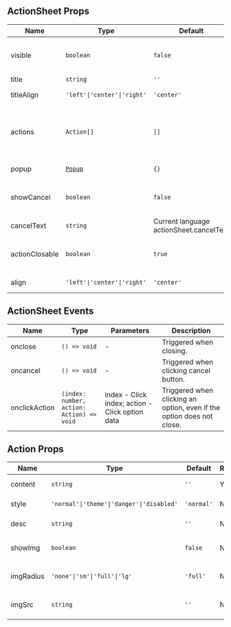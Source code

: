 ## ActionSheet Props

| Name           | Type                                                        | Default                                 | Required | Description                                  |
| -------------- | ----------------------------------------------------------- | --------------------------------------- | -------- | -------------------------------------------- |
| visible        | `boolean`                                                   | `false`                                 | N        | Whether to show the action sheet.            |
| title          | `string`                                                    | `''`                                    | N        | Title text.                                  |
| titleAlign     | `'left'\|'center'\|'right'`                                 | `'center'`                              | N        | Title alignment.                             |
| actions        | `Action[]`                                                  | `[]`                                    | N        | Menu options array composed of Action Props. |
| popup          | [`Popup`](https://stdf.design/#/components?nav=popup&tab=1) | `{}`                                    | N        | Popup layer parameters.                      |
| showCancel     | `boolean`                                                   | `false`                                 | N        | Whether to show cancel button.               |
| cancelText     | `string`                                                    | Current language actionSheet.cancelText | N        | Cancel button text.                          |
| actionClosable | `boolean`                                                   | `true`                                  | N        | Whether to close when clicking an option.    |
| align          | `'left'\|'center'\|'right'`                                 | `'center'`                              | N        | Content alignment.                           |

## ActionSheet Events

| Name          | Type                                      | Parameters                                      | Description                                                           |
| ------------- | ----------------------------------------- | ----------------------------------------------- | --------------------------------------------------------------------- |
| onclose       | `() => void`                              | -                                               | Triggered when closing.                                               |
| oncancel      | `() => void`                              | -                                               | Triggered when clicking cancel button.                                |
| onclickAction | `(index: number, action: Action) => void` | index - Click index; action - Click option data | Triggered when clicking an option, even if the option does not close. |

## Action Props

| Name      | Type                                      | Default    | Required | Description            |
| --------- | ----------------------------------------- | ---------- | -------- | ---------------------- |
| content   | `string`                                  | `''`       | Y        | Option content.        |
| style     | `'normal'\|'theme'\|'danger'\|'disabled'` | `'normal'` | N        | Option style.          |
| desc      | `string`                                  | `''`       | N        | Option description.    |
| showImg   | `boolean`                                 | `false`    | N        | Whether to show image. |
| imgRadius | `'none'\|'sm'\|'full'\|'lg'`              | `'full'`   | N        | Image border radius.   |
| imgSrc    | `string`                                  | `''`       | N        | Image source URL.      |
